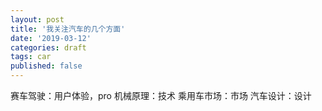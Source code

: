 ```yaml
---
layout: post
title: '我关注汽车的几个方面'
date: '2019-03-12'
categories: draft
tags: car
published: false
---
```


赛车驾驶：用户体验，pro
机械原理：技术
乘用车市场：市场
汽车设计：设计

